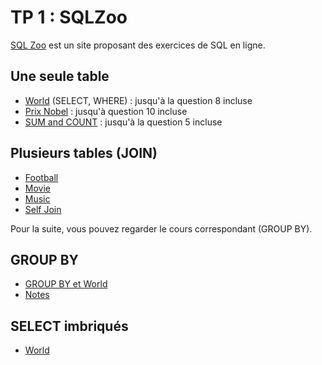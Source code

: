 # TP 1 : SQLZoo

[SQL Zoo](https://sqlzoo.net/wiki/SQL_Tutorial) est un site proposant des exercices de SQL en ligne.

## Une seule table

- [World](https://sqlzoo.net/wiki/SELECT_from_WORLD_Tutorial) (SELECT, WHERE) : jusqu'à la question 8 incluse
- [Prix Nobel](https://sqlzoo.net/wiki/SELECT_from_Nobel_Tutorial) : jusqu'à question 10 incluse
- [SUM and COUNT](https://sqlzoo.net/wiki/SUM_and_COUNT) : jusqu'à la question 5 incluse

## Plusieurs tables (JOIN)

- [Football](https://sqlzoo.net/wiki/The_JOIN_operation)
- [Movie](https://sqlzoo.net/wiki/More_JOIN_operations)
- [Music](https://sqlzoo.net/wiki/Music_Tutorial)
- [Self Join](https://sqlzoo.net/wiki/Self_join)

Pour la suite, vous pouvez regarder le cours correspondant (GROUP BY).

## GROUP BY

- [GROUP BY et World](https://sqlzoo.net/wiki/SUM_and_COUNT)
- [Notes](https://sqlzoo.net/wiki/NSS_Tutorial)

## SELECT imbriqués

- [World](https://sqlzoo.net/wiki/SELECT_within_SELECT_Tutorial)
